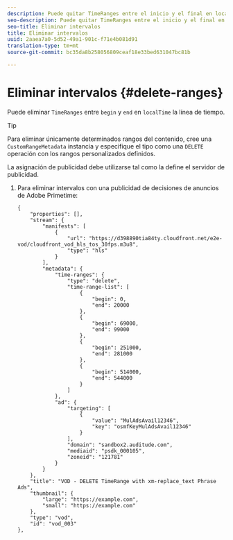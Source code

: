 ```yaml
---
description: Puede quitar TimeRanges entre el inicio y el final en localTime de la línea de tiempo.
seo-description: Puede quitar TimeRanges entre el inicio y el final en localTime de la línea de tiempo.
seo-title: Eliminar intervalos
title: Eliminar intervalos
uuid: 2aaea7a0-5d52-49a1-901c-f71e4b081d91
translation-type: tm+mt
source-git-commit: bc35da8b258056809ceaf18e33bed631047bc81b

---
```



# Eliminar intervalos {#delete-ranges}

Puede eliminar `TimeRanges` entre `begin` y `end` en `localTime` la línea de tiempo.

>[!TIP]
>
>Para eliminar únicamente determinados rangos del contenido, cree una `CustomRangeMetadata` instancia y especifique el tipo como una `DELETE` operación con los rangos personalizados definidos.

La asignación de publicidad debe utilizarse tal como la define el servidor de publicidad.

1. Para eliminar intervalos con una publicidad de decisiones de anuncios de Adobe Primetime:

   ```
   {   
       "properties": [],
       "stream": {
           "manifests": [
               {
                   "url": "https://d398890tia84ty.cloudfront.net/e2e-vod/cloudfront_vod_hls_tos_30fps.m3u8",
                   "type": "hls"
               }
           ],
           "metadata": {
               "time-ranges": {
                   "type": "delete",
                   "time-range-list": [
                       {
                           "begin": 0,
                           "end": 20000
                       },
                       {
                           "begin": 69000,
                           "end": 99000
                       },
                       {
                           "begin": 251000,
                           "end": 281000
                       },
                       {
                           "begin": 514000,
                           "end": 544000
                       }
                   ]
               },
               "ad": {
                   "targeting": [
                       {
                           "value": "MulAdsAvail12346",
                           "key": "osmfKeyMulAdsAvail12346"
                       }
                   ],
                   "domain": "sandbox2.auditude.com",
                   "mediaid": "psdk_000105",
                   "zoneid": "121781"
               }     
           }
       },   
       "title": "VOD - DELETE TimeRange with xm-replace_text Phrase Ads",
       "thumbnail": {
           "large": "https://example.com",
           "small": "https://example.com"
       },
       "type": "vod",
       "id": "vod_003"
   },
   ```
